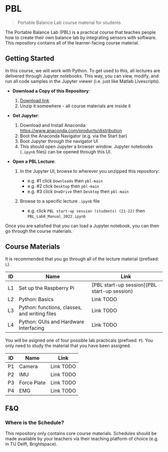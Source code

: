 # PBL

> Portable Balance Lab course material for students

The Portable Balance Lab (PBL) is a practical course that teaches people how to create their own balance lab by integrating sensors with software. This repository contains all of the learner-facing course material.


## Getting Started

In this course, we will work with Python. To get used to this, all lectures are delivered through Jupyter notebooks. This way, you can view, modify, and run all code samples in the Jupyter viewer (i.e. just like Matlab Livescripts).

- **Download a Copy of this Repository**:

    1. [Download link](archive/main.zip)
    2. Unzip it somewhere - all course materials are inside it

- **Get Jupyter**:

    1. Download and Install Anaconda: https://www.anaconda.com/products/distribution
    2. Boot the Anaconda Navigator (e.g. via the Start bar)
    3. Boot Jupyter through the navigator UI
    4. This should open Jupyter a browser window. Jupyter notebooks (`.ipynb` files) can be opened through this UI.

- **Open a PBL Lecture**:

    1. In the Jupyter UI, browse to wherever you unzipped this repository:

        * e.g. #1 click `Downloads` then `pbl-main`
        * e.g. #2 click `Desktop` then `pbl-main`
        * e.g. #3 click `OneDrive` then `Desktop` then `pbl-main`

    2. Browse to a specific lecture `.ipynb` file

         * e.g. click `PBL start-up session (students) (21-22)` then `PBL_Lab0_Manual_2022.ipynb`

Once you are satisfied that you can load a Jupyter notebook, you can then go through the course materials.


## Course Materials

It is recommended that you go through all of the lecture material (prefixed: `L`).

| ID | Name | Link |
| -- | ---- | ---- |
| L1 | Set up the Raspberry Pi | [PBL start-up session](PBL start-up session) |
| L2 | Python: Basics | Link TODO |
| L3 | Python: functions, classes, and writing files | Link TODO |
| L4 | Python: GUIs and Hardware Interfacing | Link TODO |

You will be asigned one of four possible lab practicals (prefixed: `P`). You only need to study the material that you have been assigned.

| ID | Name | Link |
| -- | ---- | ---- |
| P1 | Camera | Link TODO |
| P2 | IMU | Link TODO |
| P3 | Force Plate | Link TODO |
| P4 | EMG | Link TODO |


## F&Q

### Where is the Schedule?

This repository only contains core course materials. Schedules should be made available by your teachers via their teaching platform of choice (e.g. in TU Delft, Brightspace).
